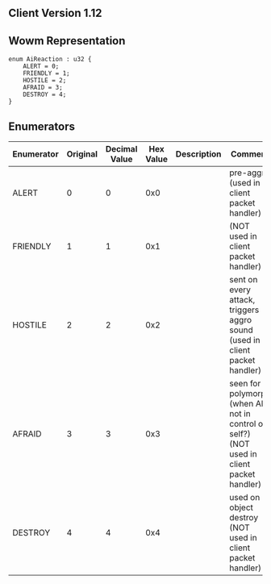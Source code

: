 ## Client Version 1.12

## Wowm Representation
```rust,ignore
enum AiReaction : u32 {
    ALERT = 0;    
    FRIENDLY = 1;    
    HOSTILE = 2;    
    AFRAID = 3;    
    DESTROY = 4;    
}

```
## Enumerators
| Enumerator | Original | Decimal Value | Hex Value | Description | Comment |
| --------- | -------- | ------------- | --------- | ----------- | ------- |
| ALERT | 0 | 0 | 0x0 |  | pre-aggro (used in client packet handler) |
| FRIENDLY | 1 | 1 | 0x1 |  | (NOT used in client packet handler) |
| HOSTILE | 2 | 2 | 0x2 |  | sent on every attack, triggers aggro sound (used in client packet handler) |
| AFRAID | 3 | 3 | 0x3 |  | seen for polymorph (when AI not in control of self?) (NOT used in client packet handler) |
| DESTROY | 4 | 4 | 0x4 |  | used on object destroy (NOT used in client packet handler) |
